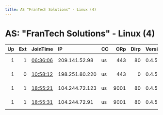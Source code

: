 ```yaml
---
title: AS "FranTech Solutions" - Linux (4)
---
```


# AS: "FranTech Solutions" - Linux (4)

|   Up |   Ext | JoinTime                                                                                            | IP             | CC   |   ORp |   Dirp | Version   | Contact                   | Nickname   |   eFamMembers |
|-----:|------:|:----------------------------------------------------------------------------------------------------|:---------------|:-----|------:|-------:|:----------|:--------------------------|:-----------|--------------:|
|    1 |     1 | [06:36:06](https://metrics.torproject.org/rs.html#details/B35FFB7A091C6E2CB6809389025D83FCC0913875) | 209.141.52.98  | us   |   443 |     80 | 0.4.5.6   | dying earth@riseup.net    | VITUS      |             4 |
|    1 |     0 | [10:58:12](https://metrics.torproject.org/rs.html#details/892694831E57380FB0F812FF41E45E4668D60DCB) | 198.251.80.220 | us   |   443 |      0 | 0.4.5.6   | tor-relay@trustinthe.clou | TITClas01  |             1 |
|    1 |     1 | [18:55:21](https://metrics.torproject.org/rs.html#details/EFE8849D10519AB1750E1AF47410059522800D32) | 104.244.72.123 | us   |  9001 |     80 | 0.4.5.6   | email:abuse-node49 poste  | Hydra41    |             1 |
|    1 |     1 | [18:55:31](https://metrics.torproject.org/rs.html#details/BD140758135A15605996CCEE3BBFA4127F97B233) | 104.244.72.91  | us   |  9001 |     80 | 0.4.5.6   | email:abuse-node49 poste  | Hydra44    |             1 |
